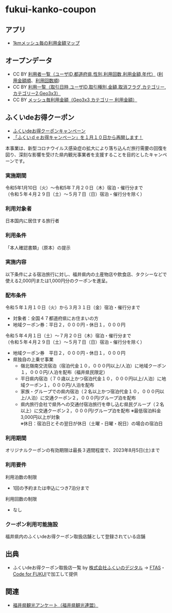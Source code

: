 # fukui-kanko-coupon

## アプリ

- [1kmメッシュ毎の利用金額マップ](https://code4fukui.github.io/fukui-kanko-coupon/)

## オープンデータ

- CC BY [利用者一覧（ユーザID,都道府県,性別,利用回数,利用金額,年代）](users.csv) ([利用金額順](users_amount.csv)、[利用回数順](users_count.csv))
- CC BY [利用一覧（取引日時,ユーザID,取引種別,金額,取消フラグ,カテゴリー,カテゴリー2,Geo3x3）](mesh-tr.csv)
- CC BY [メッシュ毎利用金額（Geo3x3,カテゴリー,利用金額）](mesh-tr-total.csv)

## ふくいdeお得クーポン

- [ふくいdeお得クーポンキャンペーン](https://fukui-de-coupon.jp/)
- [「ふくいｄｅお得キャンペーン」を１月１０日から再開します！](https://www2.pref.fukui.lg.jp/press/view.php?cod=d76b8D167287688524&whence=72)

本事業は、新型コロナウイルス感染症の拡大により落ち込んだ旅行需要の回復を図り、深刻な影響を受けた県内観光事業者を支援することを目的としたキャンペーンです。

### 実施期間

令和5年1月10日（火）～令和5年７月２０日（木）宿泊・催行分まで  
（令和５年４月２９日（土）～５月７日（日）宿泊・催行分を除く）  

### 利用対象者

日本国内に居住する旅行者

### 利用条件

「本人確認書類」（原本）の提示

### 実施内容

以下条件による宿泊旅行に対し、福井県内の土産物店や飲食店、タクシーなどで使える2,000円または1,000円分のクーポンを進呈。

### 配布条件

令和５年１月１０日（火）から３月３１日（金）宿泊・催行分まで
- 対象者：全国４７都道府県にお住まいの方
- 地域クーポン券：平日２，０００円・休日１，０００円

令和５年４月１日（土）～７月２０日（木）宿泊・催行分まで  
（令和５年４月２９日（土）～５月７日（日）宿泊・催行分を除く）  
- 地域クーポン券　平日２，０００円・休日１，０００円
- 県独自の上乗せ事業
    - 嶺北嶺南交流宿泊（宿泊代金１０，０００円以上/人泊）に地域クーポン１，０００円/人泊を配布（福井県民限定）
    - 平日県内宿泊（７０歳以上かつ宿泊代金１０，０００円以上/人泊）に地域クーポン１，０００円/人泊を配布
    - 家族・グループでの県内宿泊（２名以上かつ宿泊代金１０，０００円以上/人泊）に交通クーポン２，０００円/グループ泊を配布
    - 県内旅行会社で県外への交通付宿泊旅行を申し込む県民グループ（２名以上）に交通クーポン２，０００円/グループ泊を配布
※最低宿泊料金3,000円以上が対象  
※休日：宿泊日とその翌日が休日（土曜・日曜・祝日）の場合の宿泊日  

### 利用期間

オリジナルクーポンの有効期限は最長３週間程度で、2023年8月5日(土)まで

### 利用要件

利用泊数の制限
- 1回の予約または申込につき7泊分まで

利用回数の制限
- なし

### クーポン利用可能施設

福井県内のふくいdeお得クーポン取扱店舗として登録されている店舗

## 出典

- ふくいdeお得クーポン取扱店一覧 by <a href=https://www.fukui-digital.co.jp/>株式会社ふくいのデジタル</a> → <a href=https://www.fuku-e.com/feature/detail_266.html>FTAS</a>・<a href=https://code4fukui.github.io/>Code for FUKUI</a>で加工して提供

## 関連

- [福井県観光アンケート（福井県観光連盟）](https://code4fukui.github.io/fukui-kanko-stat/)
